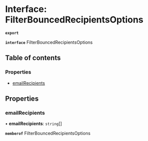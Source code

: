 # Interface: FilterBouncedRecipientsOptions

**`export`**

**`interface`** FilterBouncedRecipientsOptions

## Table of contents

### Properties

- [emailRecipients](FilterBouncedRecipientsOptions.md#emailrecipients)

## Properties

### emailRecipients

• **emailRecipients**: `string`[]

**`memberof`** FilterBouncedRecipientsOptions
